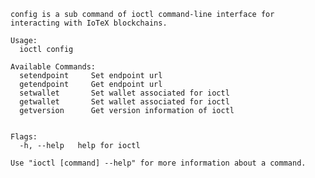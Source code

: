     config is a sub command of ioctl command-line interface for interacting with IoTeX blockchains.

    Usage:
      ioctl config

    Available Commands:
      setendpoint     Set endpoint url
      getendpoint     Get endpoint url
      setwallet       Set wallet associated for ioctl
      getwallet       Set wallet associated for ioctl
      getversion      Get version information of ioctl


    Flags:
      -h, --help   help for ioctl

    Use "ioctl [command] --help" for more information about a command.